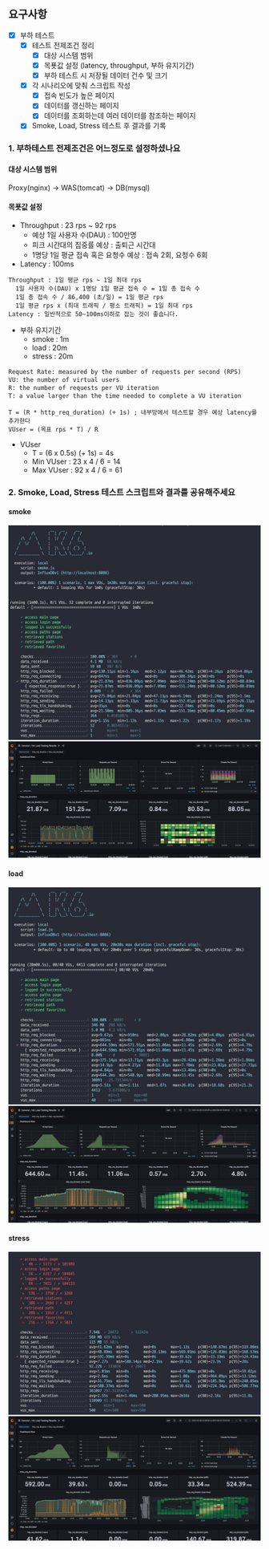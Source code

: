 ## 요구사항
- [x] 부하 테스트
  - [x] 테스트 전제조건 정리
    - [x] 대상 시스템 범위
    - [x] 목푯값 설정 (latency, throughput, 부하 유지기간)
    - [x] 부하 테스트 시 저장될 데이터 건수 및 크기
  - [x] 각 시나리오에 맞춰 스크립트 작성
    - [x] 접속 빈도가 높은 페이지
    - [x] 데이터를 갱신하는 페이지
    - [x] 데이터를 조회하는데 여러 데이터를 참조하는 페이지
  - [x] Smoke, Load, Stress 테스트 후 결과를 기록

### 1. 부하테스트 전제조건은 어느정도로 설정하셨나요
#### 대상 시스템 범위
Proxy(nginx) -> WAS(tomcat) -> DB(mysql)

#### 목푯값 설정
- Throughput : 23 rps ~ 92 rps
  - 예상 1일 사용자 수(DAU) : 100만명
  - 피크 시간대의 집중률 예상 : 출퇴근 시간대
  - 1명당 1일 평균 접속 혹은 요청수 예상 : 접속 2회, 요청수 6회
- Latency : 100ms
```text
Throughput : 1일 평균 rps ~ 1일 최대 rps
  1일 사용자 수(DAU) x 1명당 1일 평균 접속 수 = 1일 총 접속 수
  1일 총 접속 수 / 86,400 (초/일) = 1일 평균 rps
  1일 평균 rps x (최대 트래픽 / 평소 트래픽) = 1일 최대 rps
Latency : 일반적으로 50~100ms이하로 잡는 것이 좋습니다.
```
- 부하 유지기간
  - smoke : 1m
  - load : 20m
  - stress : 20m

```text
Request Rate: measured by the number of requests per second (RPS)
VU: the number of virtual users
R: the number of requests per VU iteration
T: a value larger than the time needed to complete a VU iteration

T = (R * http_req_duration) (+ 1s) ; 내부망에서 테스트할 경우 예상 latency를 추가한다
VUser = (목표 rps * T) / R
```
- VUser
  - T = (6 x 0.5s) (+ 1s) = 4s
  - Min VUser : 23 x 4 / 6 = 14
  - Max VUser : 92 x 4 / 6 = 61

### 2. Smoke, Load, Stress 테스트 스크립트와 결과를 공유해주세요
#### smoke
![smoke-k6](./images/smoke-k6.png)
![smoke-grafana](./images/smoke-grafana.png)

#### load
![load-k6](./images/load-k6.png)
![load-grafana](./images/load-grafana.png)

#### stress
![stress-k6](./images/stress-k6.png)
![stress-grafana](./images/stress-grafana.png)